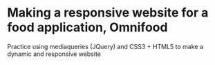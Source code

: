 # Making a responsive website for a food application, Omnifood
Practice using mediaqueries (JQuery) and CSS3 + HTML5 to make a dynamic and responsive website
